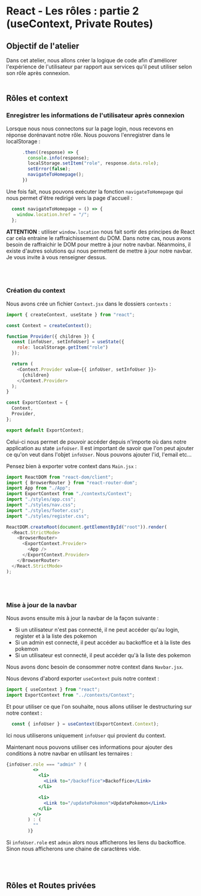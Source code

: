 # React - Les rôles : partie 2 (useContext, Private Routes)

## Objectif de l'atelier

Dans cet atelier, nous allons créer la logique de code afin d'améliorer l'expérience de l'utilisateur par rapport aux services qu'il peut utiliser selon son rôle après connexion.
<br>
<br>
## Rôles et context

### Enregistrer les informations de l'utilisateur après connexion

Lorsque nous nous connectons sur la page login, nous recevons en réponse dorénavant notre rôle. Nous pouvons l'enregistrer dans le localStorage : 

```js
      .then((response) => {
        console.info(response);
        localStorage.setItem("role", response.data.role);
        setError(false);
        navigateToHomepage();
      })
```

Une fois fait, nous pouvons exécuter la fonction `navigateToHomepage` qui nous permet d'être redirigé vers la page d'accueil :

```js
  const navigateToHomepage = () => {
    window.location.href = "/";
  };
```

**ATTENTION** : utiliser `window.location` nous fait sortir des principes de React car cela entraine le raffraichissement du DOM. Dans notre cas, nous avons besoin de raffraichir le DOM pour mettre à jour notre navbar. Néanmoins, il existe d'autres solutions qui nous permettent de mettre à jour notre navbar. Je vous invite à vous renseigner dessus.

<br>
<br>

### Création du context

Nous avons crée un fichier `Context.jsx` dans le dossiers `contexts` :

```js
import { createContext, useState } from "react";

const Context = createContext();

function Provider({ children }) {
  const [infoUser, setInfoUser] = useState({
    role: localStorage.getItem("role")
  });

  return (
    <Context.Provider value={{ infoUser, setInfoUser }}>
      {children}
    </Context.Provider>
  );
}

const ExportContext = {
  Context,
  Provider,
};

export default ExportContext;
```

Celui-ci nous permet de pouvoir accéder depuis n'importe où dans notre application au state `infoUser`. Il est important de savoir que l'on peut ajouter ce qu'on veut dans l'objet `infoUser`. Nous pouvons ajouter l'id, l'email etc...

Pensez bien à exporter votre context dans `Main.jsx` : 

```js
import ReactDOM from "react-dom/client";
import { BrowserRouter } from "react-router-dom";
import App from "./App";
import ExportContext from "./contexts/Context";
import "./styles/app.css";
import "./styles/nav.css";
import "./styles/footer.css";
import "./styles/register.css";

ReactDOM.createRoot(document.getElementById("root")).render(
  <React.StrictMode>
    <BrowserRouter>
      <ExportContext.Provider>
        <App />
      </ExportContext.Provider>
    </BrowserRouter>
  </React.StrictMode>
);
```

<br>
<br>

### Mise à jour de la navbar

Nous avons ensuite mis à jour la navbar de la façon suivante :
- Si un utilisateur n'est pas connecté, il ne peut accéder qu'au login, register et à la liste des pokemon
- Si un admin est connecté, il peut accéder au backoffice et à la liste des pokemon
- Si un utilisateur est connecté, il peut accéder qu'à la liste des pokemon

Nous avons donc besoin de consommer notre context dans `Navbar.jsx`.


Nous devons d'abord exporter `useContext` puis notre context :

```js
import { useContext } from "react";
import ExportContext from "../contexts/Context";
```

Et pour utiliser ce que l'on souhaite, nous allons utiliser le destructuring sur notre context :

```js
  const { infoUser } = useContext(ExportContext.Context);
```

Ici nous utiliserons uniquement `infoUser` qui provient du context.

Maintenant nous pouvons utiliser ces informations pour ajouter des conditions à notre navbar en utilisant les ternaires :

```jsx
{infoUser.role === "admin" ? (
          <>
            <li>
              <Link to="/backoffice">Backoffice</Link>
            </li>

            <li>
              <Link to="/updatePokemon">UpdatePokemon</Link>
            </li>
          </>
        ) : (
          ""
        )}
```

Si `infoUser.role` est `admin` alors nous afficherons les liens du backoffice. Sinon nous afficherons une chaine de caractères vide.

<br>
<br>

## Rôles et Routes privées







  
